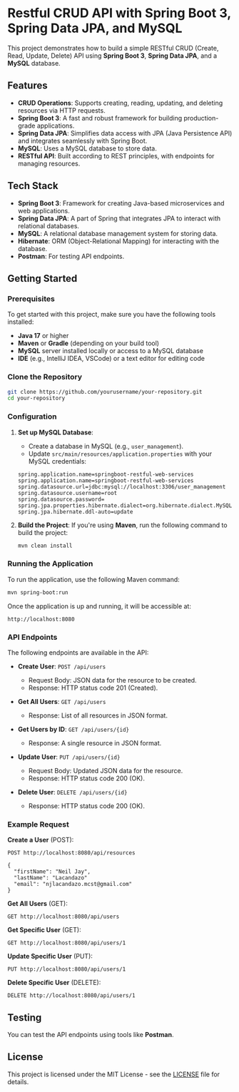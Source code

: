 # Restful CRUD API with Spring Boot 3, Spring Data JPA, and MySQL

This project demonstrates how to build a simple RESTful CRUD (Create, Read, Update, Delete) API using **Spring Boot 3**, **Spring Data JPA**, and a **MySQL** database.

## Features

- **CRUD Operations**: Supports creating, reading, updating, and deleting resources via HTTP requests.
- **Spring Boot 3**: A fast and robust framework for building production-grade applications.
- **Spring Data JPA**: Simplifies data access with JPA (Java Persistence API) and integrates seamlessly with Spring Boot.
- **MySQL**: Uses a MySQL database to store data.
- **RESTful API**: Built according to REST principles, with endpoints for managing resources.

## Tech Stack

- **Spring Boot 3**: Framework for creating Java-based microservices and web applications.
- **Spring Data JPA**: A part of Spring that integrates JPA to interact with relational databases.
- **MySQL**: A relational database management system for storing data.
- **Hibernate**: ORM (Object-Relational Mapping) for interacting with the database.
- **Postman**: For testing API endpoints.

## Getting Started

### Prerequisites

To get started with this project, make sure you have the following tools installed:

- **Java 17** or higher
- **Maven** or **Gradle** (depending on your build tool)
- **MySQL** server installed locally or access to a MySQL database
- **IDE** (e.g., IntelliJ IDEA, VSCode) or a text editor for editing code

### Clone the Repository

```bash
git clone https://github.com/yourusername/your-repository.git
cd your-repository
```

### Configuration

1. **Set up MySQL Database**:
   - Create a database in MySQL (e.g., `user_management`).
   - Update `src/main/resources/application.properties` with your MySQL credentials:

   ```properties
   spring.application.name=springboot-restful-web-services
   spring.application.name=springboot-restful-web-services
   spring.datasource.url=jdbc:mysql://localhost:3306/user_management
   spring.datasource.username=root
   spring.datasource.password=
   spring.jpa.properties.hibernate.dialect=org.hibernate.dialect.MySQLDialect
   spring.jpa.hibernate.ddl-auto=update
   ```

2. **Build the Project**:
   If you're using **Maven**, run the following command to build the project:

   ```bash
   mvn clean install
   ```

### Running the Application

To run the application, use the following Maven command:

```bash
mvn spring-boot:run
```

Once the application is up and running, it will be accessible at:

```
http://localhost:8080
```

### API Endpoints

The following endpoints are available in the API:

- **Create User**: `POST /api/users`
  - Request Body: JSON data for the resource to be created.
  - Response: HTTP status code 201 (Created).

- **Get All Users**: `GET /api/users`
  - Response: List of all resources in JSON format.

- **Get Users by ID**: `GET /api/users/{id}`
  - Response: A single resource in JSON format.

- **Update User**: `PUT /api/users/{id}`
  - Request Body: Updated JSON data for the resource.
  - Response: HTTP status code 200 (OK).

- **Delete User**: `DELETE /api/users/{id}`
  - Response: HTTP status code 200 (OK).

### Example Request

**Create a User** (POST):

```postman
POST http://localhost:8080/api/resources

{
  "firstName": "Neil Jay",
  "lastName": "Lacandazo"
  "email": "njlacandazo.mcst@gmail.com"
}
```

**Get All Users** (GET):

```postman
GET http://localhost:8080/api/users
```

**Get Specific User** (GET):

```postman
GET http://localhost:8080/api/users/1
```

**Update Specific User** (PUT):

```postman
PUT http://localhost:8080/api/users/1
```

**Delete Specific User** (DELETE):

```postman
DELETE http://localhost:8080/api/users/1
```

## Testing

You can test the API endpoints using tools like **Postman**.

## License

This project is licensed under the MIT License - see the [LICENSE](LICENSE) file for details.
